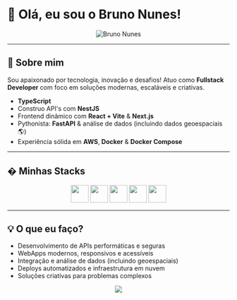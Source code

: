 # 👋 Olá, eu sou o Bruno Nunes!

<p align="center">
	<img src="https://capsule-render.vercel.app/api?type=waving&color=0:007acc,100:00c896&height=180&section=header&text=Bruno%20Nunes&fontSize=40&fontAlignY=35&desc=Fullstack%20Developer%20%7C%20TypeScript%20%7C%20Python%20%7C%20AWS&descSize=18&descAlign=50&descAlignY=60&fontColor=ffffff&descColor=ffffff" alt="Bruno Nunes"/>
</p>

---

## 🚀 Sobre mim

Sou apaixonado por tecnologia, inovação e desafios! Atuo como **Fullstack Developer** com foco em soluções modernas, escaláveis e criativas.

- **TypeScript**
- Construo API's com **NestJS**
- Frontend dinâmico com **React + Vite** & **Next.js**
- Pythonista: **FastAPI** & análise de dados (incluindo dados geoespaciais 🌎)
- Experiência sólida em **AWS**, **Docker** & **Docker Compose**

---

## �️ Minhas Stacks

<div align="center">
	<img src="https://cdn.jsdelivr.net/gh/devicons/devicon/icons/typescript/typescript-original.svg" width="40"/>
	<img src="https://cdn.jsdelivr.net/gh/devicons/devicon/icons/react/react-original.svg" width="40"/>
	<img src="https://cdn.jsdelivr.net/gh/devicons/devicon/icons/python/python-original.svg" width="40"/>
	<img src="https://cdn.jsdelivr.net/gh/devicons/devicon/icons/fastapi/fastapi-original.svg" width="40"/>
	<img src="https://cdn.jsdelivr.net/gh/devicons/devicon/icons/docker/docker-original.svg" width="40"/>
</div>

---

## 💡 O que eu faço?

- Desenvolvimento de APIs performáticas e seguras
- WebApps modernos, responsivos e acessíveis
- Integração e análise de dados (incluindo geoespaciais)
- Deploys automatizados e infraestrutura em nuvem
- Soluções criativas para problemas complexos

<p align="center">
	<img src="https://capsule-render.vercel.app/api?type=waving&color=0:00c896,100:007acc&height=120&section=footer"/>
</p>
